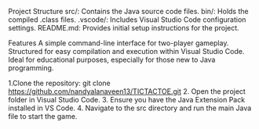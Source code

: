 Project Structure
src/: Contains the Java source code files.
bin/: Holds the compiled .class files.
.vscode/: Includes Visual Studio Code configuration settings.
README.md: Provides initial setup instructions for the project.​

Features
A simple command-line interface for two-player gameplay.
Structured for easy compilation and execution within Visual Studio Code.
Ideal for educational purposes, especially for those new to Java programming.

1.Clone the repository:​
  git clone https://github.com/nandyalanaveen13/TICTACTOE.git
2. Open the project folder in Visual Studio Code.
3. Ensure you have the Java Extension Pack installed in VS Code. 
4. Navigate to the src directory and run the main Java file to start the game.  

